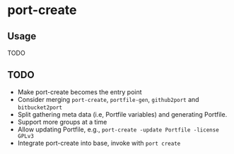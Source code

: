 # port-create

## Usage
TODO

## TODO
- Make port-create becomes the entry point
- Consider merging `port-create`, `portfile-gen`, `github2port` and `bitbucket2port`
- Split gathering meta data (i.e, Portfile variables) and generating Portfile.
- Support more groups at a time
- Allow updating Portfile, e.g., `port-create -update Portfile -license GPLv3`
- Integrate port-create into base, invoke with `port create`
